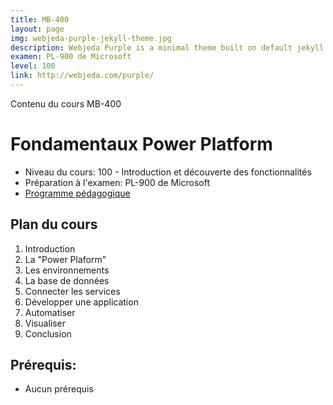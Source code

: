 ```yaml
---
title: MB-400
layout: page
img: webjeda-purple-jekyll-theme.jpg
description: Webjeda Purple is a minimal theme built on default jekyll theme. It is very light highly customizable. Suitable for minimal blogs.
examen: PL-900 de Microsoft
level: 100
link: http://webjeda.com/purple/
---
```


Contenu du cours MB-400
# Fondamentaux Power Platform

- Niveau du cours: 100 - Introduction et découverte des fonctionnalités
- Préparation à l'examen: PL-900 de Microsoft
- [Programme pédagogique](programme-pedagogique)

## Plan du cours
1. Introduction
2. La "Power Plaform"
3. Les environnements
4. La base de données
5. Connecter les services
6. Développer une application
7. Automatiser
8. Visualiser
9. Conclusion


## Prérequis:
- Aucun prérequis
